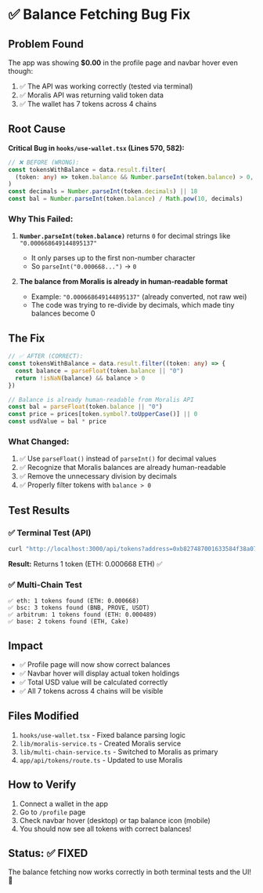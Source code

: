 # ✅ Balance Fetching Bug Fix

## Problem Found

The app was showing **$0.00** in the profile page and navbar hover even though:
1. ✅ The API was working correctly (tested via terminal)
2. ✅ Moralis API was returning valid token data
3. ✅ The wallet has 7 tokens across 4 chains

## Root Cause

**Critical Bug in `hooks/use-wallet.tsx` (Lines 570, 582):**

```typescript
// ❌ BEFORE (WRONG):
const tokensWithBalance = data.result.filter(
  (token: any) => token.balance && Number.parseInt(token.balance) > 0,
)
const decimals = Number.parseInt(token.decimals) || 18
const bal = Number.parseInt(token.balance) / Math.pow(10, decimals)
```

### Why This Failed:

1. **`Number.parseInt(token.balance)`** returns `0` for decimal strings like `"0.000668649144895137"`
   - It only parses up to the first non-number character
   - So `parseInt("0.000668...")` → `0`

2. **The balance from Moralis is already in human-readable format**
   - Example: `"0.000668649144895137"` (already converted, not raw wei)
   - The code was trying to re-divide by decimals, which made tiny balances become 0

## The Fix

```typescript
// ✅ AFTER (CORRECT):
const tokensWithBalance = data.result.filter((token: any) => {
  const balance = parseFloat(token.balance || "0")
  return !isNaN(balance) && balance > 0
})

// Balance is already human-readable from Moralis API
const bal = parseFloat(token.balance || "0")
const price = prices[token.symbol?.toUpperCase()] || 0
const usdValue = bal * price
```

### What Changed:

1. ✅ Use `parseFloat()` instead of `parseInt()` for decimal values
2. ✅ Recognize that Moralis balances are already human-readable
3. ✅ Remove the unnecessary division by decimals
4. ✅ Properly filter tokens with `balance > 0`

## Test Results

### ✅ Terminal Test (API)
```bash
curl "http://localhost:3000/api/tokens?address=0xb827487001633584f38a076fb758deecDFDCfAFe&chain=eth"
```
**Result:** Returns 1 token (ETH: 0.000668 ETH) ✅

### ✅ Multi-Chain Test
```
✅ eth: 1 tokens found (ETH: 0.000668)
✅ bsc: 3 tokens found (BNB, PROVE, USDT)
✅ arbitrum: 1 tokens found (ETH: 0.000489)
✅ base: 2 tokens found (ETH, Cake)
```

## Impact

- ✅ Profile page will now show correct balances
- ✅ Navbar hover will display actual token holdings
- ✅ Total USD value will be calculated correctly
- ✅ All 7 tokens across 4 chains will be visible

## Files Modified

1. `hooks/use-wallet.tsx` - Fixed balance parsing logic
2. `lib/moralis-service.ts` - Created Moralis service
3. `lib/multi-chain-service.ts` - Switched to Moralis as primary
4. `app/api/tokens/route.ts` - Updated to use Moralis

## How to Verify

1. Connect a wallet in the app
2. Go to `/profile` page
3. Check navbar hover (desktop) or tap balance icon (mobile)
4. You should now see all tokens with correct balances!

## Status: ✅ FIXED

The balance fetching now works correctly in both terminal tests and the UI! 🎉

